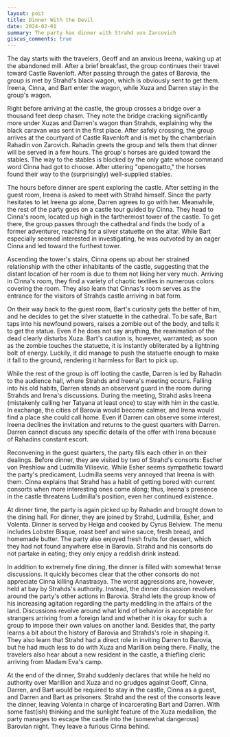 ```yaml
---
layout: post
title: Dinner With the Devil
date: 2024-02-01
summary: The party has dinner with Strahd von Zarcovich
giscus_comments: true
---
```


The day starts with the travelers, Geoff and an anxious Ireena, waking up at the abandoned mill. After a brief breakfast, the group continues their travel toward Castle Ravenloft. After passing through the gates of Barovia, the group is met by Strahd's black wagon, which is obviously sent to get them. Ireena, Cinna, and Bart enter the wagon, while Xuza and Darren stay in the group's wagon.

Right before arriving at the castle, the group crosses a bridge over a thousand feet deep chasm. They note the bridge cracking significantly more under Xuzas and Darren's wagon than Strahds, explaining why the black caravan was sent in the first place. After safely crossing, the group arrives at the courtyard of Castle Ravenloft and is met by the chamberlain Rahadin von Zarovich. Rahadin greets the group and tells them that dinner will be served in a few hours. The group's horses are guided toward the stables. The way to the stables is blocked by the only gate whose command word Cinna had got to choose. After uttering "openogatto," the horses found their way to the (surprisingly) well-supplied stables.

The hours before dinner are spent exploring the castle. After settling in the guest room, Ireena is asked to meet with Strahd himself. Since the party hesitates to let Ireena go alone, Darren agrees to go with her. Meanwhile, the rest of the party goes on a castle tour guided by Cinna. They head to Cinna's room, located up high in the farthermost tower of the castle. To get there, the group passes through the cathedral and finds the body of a former adventurer, reaching for a silver statuette on the altar. While Bart especially seemed interested in investigating, he was outvoted by an eager Cinna and led toward the furthest tower.

Ascending the tower's stairs, Cinna opens up about her strained relationship with the other inhabitants of the castle, suggesting that the distant location of her room is due to them not liking her very much. Arriving in Cinna's room, they find a variety of chaotic textiles in numerous colors covering the room. They also learn that Cinnas's room serves as the entrance for the visitors of Strahds castle arriving in bat form.

On their way back to the guest room, Bart's curiosity gets the better of him, and he decides to get the silver statuette in the cathedral. To be safe, Bart taps into his newfound powers, raises a zombie out of the body, and tells it to get the statue. Even if he does not say anything, the reanimation of the dead clearly disturbs Xuza. Bart's caution is, however, warranted; as soon as the zombie touches the statuette, it is instantly obliterated by a lightning bolt of energy. Luckily, it did manage to push the statuette enough to make it fall to the ground, rendering it harmless for Bart to pick up.

While the rest of the group is off looting the castle, Darren is led by Rahadin to the audience hall, where Strahds and Ireena's meeting occurs. Falling into his old habits, Darren stands an observant guard in the room during Strahds and Irena's discussions. During the meeting, Strahd asks Ireena (mistakenly calling her Tatyana at least once) to stay with him in the castle. In exchange, the cities of Barovia would become calmer, and Irena would find a place she could call home. Even if Darren can observe some interest, Ireena declines the invitation and returns to the guest quarters with Darren. Darren cannot discuss any specific details of the offer with Irena because of Rahadins constant escort.

Reconvening in the guest quarters, the party fills each other in on their dealings. Before dinner, they are visited by two of Strahd's consorts: Escher von Preshlow and Ludmilla Vilisevic. While Esher seems sympathetic toward the party's predicament, Ludmilla seems very annoyed that Ireena is with them. Cinna explains that Strahd has a habit of getting bored with current consorts when more interesting ones come along; thus, Ireena's presence in the castle threatens Ludmilla's position, even her continued existence.

At dinner time, the party is again picked up by Rahadin and brought down to the dining hall. For dinner, they are joined by Strahd, Ludmilla, Esher, and Volenta. Dinner is served by Helga and cooked by Cyrus Belview. The menu includes Lobster Bisque, roast beef and wine sauce, fresh bread, and homemade butter. The party also enjoyed fresh fruits for dessert, which they had not found anywhere else in Barovia. Strahd and his consorts do not partake in eating; they only enjoy a reddish drink instead.

In addition to extremely fine dining, the dinner is filled with somewhat tense discussions. It quickly becomes clear that the other consorts do not appreciate Cinna killing Anastrasya. The worst aggressions are, however, held at bay by Strahds's authority. Instead, the dinner discussion revolves around the party's other actions in Barovia. Strahd lets the group know of his increasing agitation regarding the party meddling in the affairs of the land. Discussions revolve around what kind of behavior is acceptable for strangers arriving from a foreign land and whether it is okay for such a group to impose their own values on another land. Besides that, the party learns a bit about the history of Barovia and Strahds's role in shaping it. They also learn that Strahd had a direct role in inviting Darren to Barovia, but he had much less to do with Xuza and Marillion being there. Finally, the travelers also hear about a new resident in the castle, a thiefling cleric arriving from Madam Eva's camp.

At the end of the dinner, Strahd suddenly declares that while he held no authority over Marillion and Xuza and no grudges against Geoff, Cinna, Darren, and Bart would be required to stay in the castle, Cinna as a guest, and Darren and Bart as prisoners. Strahd and the rest of the consorts leave the dinner, leaving Volenta in charge of incarcerating Bart and Darren. With some fast(ish) thinking and the sunlight feature of the Xuza medallion, the party manages to escape the castle into the (somewhat dangerous) Barovian night. They leave a furious Cinna behind.
